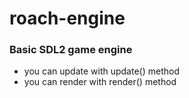 # roach-engine

### Basic SDL2 game engine

* you can update with update() method 
* you can render with render() method
